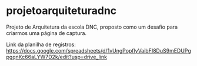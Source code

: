 # projetoarquiteturadnc
Projeto de Arquitetura da escola DNC, proposto como um desafio para criarmos uma página de captura.

Link da planilha de registros: https://docs.google.com/spreadsheets/d/1vUngPopflyVaibFI8DuS9mEDUPgpgqnKc66aLYW7D2k/edit?usp=drive_link
